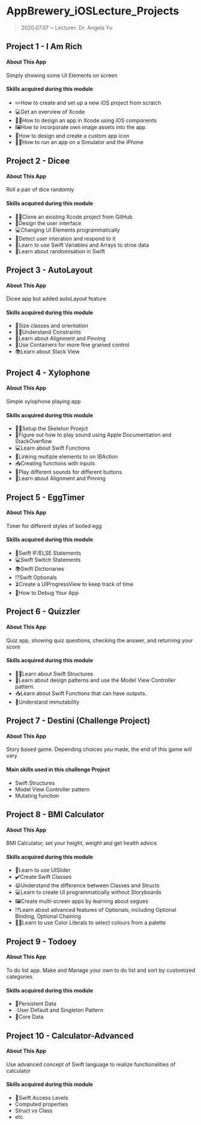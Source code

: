 # AppBrewery_iOSLecture_Projects
> 2020.07.07 ~
> Lecturer: Dr. Angela Yu

## Project 1 - I Am Rich
#### About This App
Simply showing some UI Elements on screen
#### Skills acquired during this module
- ✏️How to create and set up a new iOS project from scratch
- 💻Get an overview of Xcode
- 👨‍🎨How to design an app in Xcode using iOS components
- 🖼How to incorporate own image assets into the app
- 🌠How to design and create a custom app icon
- 🏃‍♀️How to run an app on a Simulator and the iPhone

## Project 2 - Dicee
#### About This App
Roll a pair of dice randomly
#### Skills acquired during this module
- 👯‍♂️Clone an existing Xcode project from GitHub
- 🎨Design the user interface
- 💻Changing UI Elements programmatically
- 👐Detect user interation and respond to it
- 💼Learn to use Swift Variables and Arrays to stroe data
- 🎲Learn about randomisation in Swift

## Project 3 - AutoLayout
#### About This App
Dicee app but added autoLayout feature
#### Skills acquired during this module
- 👐Size classes and orientation
- 👮‍♀️Understand Constraints
- 📌Learn about Alignment and Pinning
- 💼Use Containers for more fine grained control
- 📚Learn about Stack View

## Project 4 - Xylophone
#### About This App
Simple xylophone playing app
#### Skills acquired during this module
- 👷‍♂️Setup the Skeleton Proejct
- 📃Figure out how to play sound using Apple Documentation and StackOverflow
- 💻Learn about Swift Functions
- 🔗Linking multiple elements to on IBAction
- 📥Creating functions with inputs
- 🎼Play different sounds for different buttons
- 📌Learn about Alignment and Pinning

## Project 5 - EggTimer
#### About This App
Timer for different styles of boiled egg
#### Skills acquired during this module
- 🤔Swift IF/ELSE Statements
- 💻Swift Switch Statements
- 📚Swift Dictionaries
- ⁉️Swift Optionals
- ⏳Create a UIProgressView to keep track of time
- 🐞How to Debug Your App

## Project 6 - Quizzler
#### About This App
Quiz app, showing quiz questions, checking the answer, and returning your score
#### Skills acquired during this module
- 👷‍♂️Learn about Swift Structures
- 🧬Learn about design patterns and use the Model View Controller pattern.
- 📥Learn about Swift Functions that can have outputs.
- 🤔Understand immutability

## Project 7 - Destini (Challenge Project)
#### About This App
Story based game. Depending choices you made, the end of this game will vary
#### Main skills used in this challenge Project
- Swift Structures
- Model View Controller pattern
- Mutating function

## Project 8 - BMI Calculator
#### About This App
BMI Calculator, set your height, weight and get health advice
#### Skills acquired during this module
- 🤔Learn to use UISlider
- ✔️Create Swift Classes
- 😃Understand the difference between Classes and Structs
- 💻Learn to create UI programmatically without Storyboards
- 🖼Create multi-screen apps by learning about segues
- ⁉️Learn about advanced features of Optionals, including Optional Binding, Optional Chaining
- 👩‍💻Learn to use Color Literals to select colours from a palette

## Project 9 - Todoey
#### About This App
To do list app. Make and Manage your own to do list and sort by customized categories
#### Skills acquired during this module
- 🤥Persistent Data
- 💧User Default and Singleton Pattern
- 📲Core Data

## Project 10 - Calculator-Advanced
#### About This App
Use advanced concept of Swift language to realize functionalities of calculator
#### Skills acquired during this module
- 🛂Swift Access Levels
- Computed properties
- Struct vs Class
- etc.
